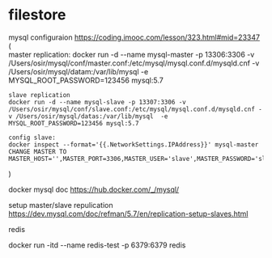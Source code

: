 # filestore

mysql configuraion
https://coding.imooc.com/lesson/323.html#mid=23347
(   
    master replication: 
    docker run -d --name mysql-master -p 13306:3306 -v /Users/osir/mysql/conf/master.conf:/etc/mysql/mysql.conf.d/mysqld.cnf -v /Users/osir/mysql/datam:/var/lib/mysql  -e MYSQL_ROOT_PASSWORD=123456 mysql:5.7
    
    slave replication
    docker run -d --name mysql-slave -p 13307:3306 -v /Users/osir/mysql/conf/slave.conf:/etc/mysql/mysql.conf.d/mysqld.cnf -v /Users/osir/mysql/datas:/var/lib/mysql  -e MYSQL_ROOT_PASSWORD=123456 mysql:5.7

    config slave:
    docker inspect --format='{{.NetworkSettings.IPAddress}}' mysql-master
    CHANGE MASTER TO MASTER_HOST='',MASTER_PORT=3306,MASTER_USER='slave',MASTER_PASSWORD='slave',MASTER_LOG_FILE='',MASTER_LOG_POS=;
)


docker mysql doc
https://hub.docker.com/_/mysql/

setup master/slave repulication 
https://dev.mysql.com/doc/refman/5.7/en/replication-setup-slaves.html


redis 

docker run -itd --name redis-test -p 6379:6379 redis

